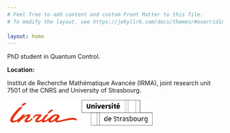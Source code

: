 ```yaml
---
# Feel free to add content and custom Front Matter to this file.
# To modify the layout, see https://jekyllrb.com/docs/themes/#overriding-theme-defaults

layout: home
---
```

PhD student in Quantum Control.

**Location:**

Institut de Recherche Mathématique Avancée (IRMA), joint research unit 7501 of the CNRS and University of Strasbourg.

<img src="./data/logos/inr_logo_rouge.png" alt="logo INRIA" style="height: 60px; float: bottom;"/>
<img src="./data/logos/Signature_Universite_Strasbourg_Unistra2_Blanc.png" alt="logo UNISTRA" style="height: 60px; float: bottom;"/>
